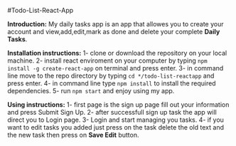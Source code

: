 #Todo-List-React-App

<b>Introduction:</b>
  My daily tasks app is an app that allowes you to create your account
  and view,add,edit,mark as done and delete your complete <b>Daily Tasks</b>.


<b>Installation instructions:</b>
  1- clone or download the repository on your local machine.
  2- install react enviroment on your computer by typing 
    <code>npm install -g create-react-app</code> on terminal and press enter.
  3- in command line move to the repo directory by typing 
    <code>cd */todo-list-reactapp</code> and press enter.
  4- in command line type <code>npm install</code> to install the required dependencies.
  5- run <code>npm start</code> and enjoy using my app.

<b>Using instructions:</b>
  1- first page is the sign up page fill out your information and press Submit Sign Up.
  2- after successfull sign up task the app will direct you to Login page.
  3- Login and start managing you tasks.
  4- if you want to edit tasks you added just press on the task delete the old text and
     the new task then press on <b>Save Edit</b> button.